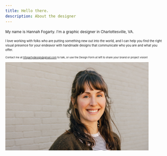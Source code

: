 ```yaml
---
title: Hello there.
description: About the designer
---
```


<small> My name is Hannah Fogarty. I'm a graphic designer in Charlottesville, VA.

<small> I love working with folks who are putting something new out into the world, and I can help you find the right visual presence for your endeavor with handmade designs that communicate who you are and what you offer.
 
<small> Contact me at hfogartydesign@gmail.com to talk, or use the Design Form at left to share your brand or project vision! 


<img src="/images/headshot_2.jpg" width="450">

